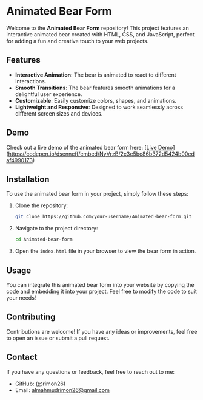 # Animated Bear Form

Welcome to the **Animated Bear Form** repository! This project features an interactive animated bear created with HTML, CSS, and JavaScript, perfect for adding a fun and creative touch to your web projects.

## Features

- **Interactive Animation**: The bear is animated to react to different interactions.
- **Smooth Transitions**: The bear features smooth animations for a delightful user experience.
- **Customizable**: Easily customize colors, shapes, and animations.
- **Lightweight and Responsive**: Designed to work seamlessly across different screen sizes and devices.

## Demo

Check out a live demo of the animated bear form here: [[Live Demo](#)](https://codepen.io/dsenneff/embed/NyVrzB/2c3e5bc86b372d5424b00edaf4990173)

## Installation

To use the animated bear form in your project, simply follow these steps:

1. Clone the repository:

   ```bash
   git clone https://github.com/your-username/Animated-bear-form.git
   ```

2. Navigate to the project directory:

   ```bash
   cd Animated-bear-form
   ```

3. Open the `index.html` file in your browser to view the bear form in action.

## Usage

You can integrate this animated bear form into your website by copying the code and embedding it into your project. Feel free to modify the code to suit your needs!

## Contributing

Contributions are welcome! If you have any ideas or improvements, feel free to open an issue or submit a pull request.


## Contact

If you have any questions or feedback, feel free to reach out to me:

- GitHub: (@rimon26)
- Email: almahmudrimon26@gmail.com

